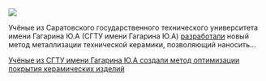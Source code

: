 <!--2025-09-14 11:41:19-->
<div class="yb">
  <div class="rss habr"><img src="https://habrastorage.org/getpro/habr/upload_files/616/17c/38d/61617c38dd691c66cb87eae35674c30b.jpg" /><p>Учёные из&nbsp;Саратовского государственного технического университета имени Гагарина Ю.А (СГТУ имени Гагарина Ю.А) <a href="https://rscf.ru/news/release/novyy-podkhod-udeshevit-i-uprostit-protsess-metallizatsii-tekhnicheskoy-keramiki/" rel="noopener noreferrer nofollow">разработали</a> новый метод металлизации технической керамики, позволяющий наносить... <p class="titl"><a href="https://habr.com/ru/news/946782/?utm_source=habrahabr&utm_medium=rss&utm_campaign=946782">Учёные из СГТУ имени Гагарина Ю.А создали метод оптимизации покрытия керамических изделий</a></p></div>
</div>
